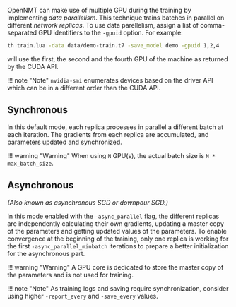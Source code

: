 OpenNMT can make use of multiple GPU during the training by implementing *data parallelism*. This technique trains batches in parallel on different *network replicas*. To use data parellelism, assign a list of comma-separated GPU identifiers to the `-gpuid` option. For example:

```bash
th train.lua -data data/demo-train.t7 -save_model demo -gpuid 1,2,4
```

will use the first, the second and the fourth GPU of the machine as returned by the CUDA API.

!!! note "Note"
    `nvidia-smi` enumerates devices based on the driver API which can be in a different order than the CUDA API.

## Synchronous

In this default mode, each replica processes in parallel a different batch at each iteration. The gradients from each replica are accumulated, and parameters updated and synchronized.

!!! warning "Warning"
    When using `N` GPU(s), the actual batch size is `N * max_batch_size`.

## Asynchronous

*(Also known as asynchronous SGD or downpour SGD.)*

In this mode enabled with the `-async_parallel` flag, the different replicas are independently
calculating their own gradients, updating a master copy of the parameters and getting updated values
of the parameters. To enable convergence at the beginning of the training, only one replica is working for the first `-async_parallel_minbatch` iterations to prepare a better initialization for the asynchronous part.

!!! warning "Warning"
    A GPU core is dedicated to store the master copy of the parameters and is not used for training.

!!! note "Note"
    As training logs and saving require synchronization, consider using higher `-report_every` and `-save_every` values.
